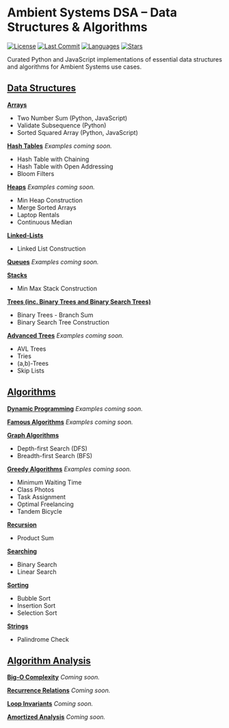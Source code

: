 # Ambient Systems DSA – Data Structures & Algorithms

[![License](https://img.shields.io/github/license/EngineerID/Ambient-Systems-DSA)](./LICENSE)
[![Last Commit](https://img.shields.io/github/last-commit/EngineerID/Ambient-Systems-DSA)](https://github.com/EngineerID/Ambient-Systems-DSA/commits/master)
[![Languages](https://img.shields.io/github/languages/top/EngineerID/Ambient-Systems-DSA)](https://github.com/EngineerID/Ambient-Systems-DSA)
[![Stars](https://img.shields.io/github/stars/EngineerID/Ambient-Systems-DSA?style=social)](https://github.com/EngineerID/Ambient-Systems-DSA/stargazers)

Curated Python and JavaScript implementations of essential data structures and algorithms for Ambient Systems use cases.

## [Data Structures](./Data-Structures)

**[Arrays](./Data-Structures/Arrays)**
* Two Number Sum (Python, JavaScript)
* Validate Subsequence (Python)
* Sorted Squared Array (Python, JavaScript)

**[Hash Tables](./Data-Structures/Hash%20Tables)** _Examples coming soon._
* Hash Table with Chaining  
* Hash Table with Open Addressing  
* Bloom Filters

**[Heaps](./Data-Structures/Heaps)** _Examples coming soon._
* Min Heap Construction  
* Merge Sorted Arrays  
* Laptop Rentals  
* Continuous Median

**[Linked-Lists](./Data-Structures/Linked%20Lists)**
* Linked List Construction

**[Queues](./Data-Structures/Queues)**
_Examples coming soon._

**[Stacks](./Data-Structures/Stacks)**
* Min Max Stack Construction

**[Trees (inc. Binary Trees and Binary Search Trees)](./Data-Structures/Trees)**
* Binary Trees - Branch Sum
* Binary Search Tree Construction

**[Advanced Trees](./Data-Structures/Advanced%20Trees)** _Examples coming soon._
* AVL Trees  
* Tries  
* (a,b)-Trees  
* Skip Lists

## [Algorithms](./Algorithms)

**[Dynamic Programming](./Algorithms/Dynamic%20Programming)**
_Examples coming soon._

**[Famous Algorithms](./Algorithms/Famous%20Algorithms)**
_Examples coming soon._

**[Graph Algorithms](./Algorithms/Graphs)**
* Depth-first Search (DFS)
* Breadth-first Search (BFS)

**[Greedy Algorithms](./Algorithms/Greedy%20Algorithms)** _Examples coming soon._
* Minimum Waiting Time  
* Class Photos  
* Task Assignment  
* Optimal Freelancing  
* Tandem Bicycle

**[Recursion](./Algorithms/Recursion)**
* Product Sum

**[Searching](./Algorithms/Searching)**
* Binary Search
* Linear Search

**[Sorting](./Algorithms/Sorting)**
* Bubble Sort
* Insertion Sort
* Selection Sort

**[Strings](./Algorithms/Strings)**
* Palindrome Check

## [Algorithm Analysis](./Algorithm-Analysis)

**[Big-O Complexity](./Algorithm-Analysis/BigO%20TimeSpace.md)** _Coming soon._

**[Recurrence Relations](./Algorithm-Analysis/Recurrence_Relations.md)** _Coming soon._

**[Loop Invariants](./Algorithm-Analysis/Loop_Invariants.md)** _Coming soon._

**[Amortized Analysis](./Algorithm-Analysis/Amortized_Analysis.md)** _Coming soon._